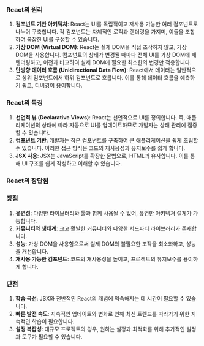 ### **React의 원리**

1. **컴포넌트 기반 아키텍처**: React는 UI를 독립적이고 재사용 가능한 여러 컴포넌트로 나누어 구축합니다. 각 컴포넌트는 자체적인 로직과 렌더링을 가지며, 이들을 조합하여 복잡한 UI를 구성할 수 있습니다.
2. **가상 DOM (Virtual DOM)**: React는 실제 DOM을 직접 조작하지 않고, 가상 DOM을 사용합니다. 컴포넌트의 상태가 변경될 때마다 전체 UI를 가상 DOM에 재렌더링하고, 이전과 비교하여 실제 DOM에 필요한 최소한의 변경만 적용합니다.
3. **단방향 데이터 흐름 (Unidirectional Data Flow)**: React에서 데이터는 일반적으로 상위 컴포넌트에서 하위 컴포넌트로 흐릅니다. 이를 통해 데이터 흐름을 예측하기 쉽고, 디버깅이 용이합니다.

### **React의 특징**

1. **선언적 뷰 (Declarative Views)**: React는 선언적으로 UI를 정의합니다. 즉, 애플리케이션의 상태에 따라 자동으로 UI를 업데이트하므로 개발자는 상태 관리에 집중할 수 있습니다.
2. **컴포넌트 기반**: 개발자는 작은 컴포넌트를 구축하여 큰 애플리케이션을 쉽게 조립할 수 있습니다. 이러한 접근 방식은 코드의 재사용성과 유지보수를 쉽게 합니다.
3. **JSX 사용**: JSX는 JavaScript를 확장한 문법으로, HTML과 유사합니다. 이를 통해 UI 구조를 쉽게 작성하고 이해할 수 있습니다.

### **React의 장단점**

### 장점

1. **유연성**: 다양한 라이브러리와 툴과 함께 사용될 수 있어, 유연한 아키텍처 설계가 가능합니다.
2. **커뮤니티와 생태계**: 크고 활발한 커뮤니티와 다양한 서드파티 라이브러리가 존재합니다.
3. **성능**: 가상 DOM을 사용함으로써 실제 DOM의 불필요한 조작을 최소화하고, 성능을 개선합니다.
4. **재사용 가능한 컴포넌트**: 코드의 재사용성을 높이고, 프로젝트의 유지보수를 용이하게 합니다.

### 단점

1. **학습 곡선**: JSX와 전반적인 React의 개념에 익숙해지는 데 시간이 필요할 수 있습니다.
2. **빠른 발전 속도**: 지속적인 업데이트와 변화로 인해 최신 트렌드를 따라가기 위한 지속적인 학습이 필요합니다.
3. **설정 복잡성**: 대규모 프로젝트의 경우, 원하는 설정과 최적화를 위해 추가적인 설정과 도구가 필요할 수 있습니다.